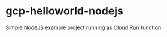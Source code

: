 # gcp-helloworld-nodejs
Simple NodeJS example project running as Cloud Run function
 
 
 
 
 
 
 
 
 
 
 
 
